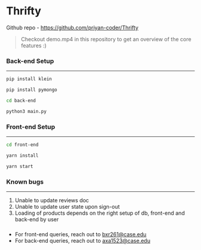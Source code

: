 # Thrifty
Github repo - https://github.com/priyan-coder/Thrifty

> Checkout demo.mp4 in this repository to get an overview of the core features :)

### Back-end Setup
------------------

```bash
pip install klein
```

```bash
pip install pymongo
```

```bash
cd back-end
```

```bash
python3 main.py
```

### Front-end Setup 
------------------

```bash
cd front-end
```

```bash
yarn install
```


```bash
yarn start
```

### Known bugs
------------------
1. Unable to update reviews doc 
2. Unable to update user state upon sign-out
3. Loading of products depends on the right setup of db, front-end and back-end by user

###
- For front-end queries, reach out to bxr261@case.edu
- For back-end queries, reach out to axa1523@case.edu
